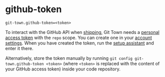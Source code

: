 # github-token

```
git-town.github-token=<token>
```

To interact with the GitHub API when [shipping](../commands/ship.md), Git Town
needs a
[personal access token](https://docs.github.com/en/authentication/keeping-your-account-and-data-secure/creating-a-personal-access-token)
with the `repo` scope. You can create one in your
[account settings](https://github.com/settings/tokens/new). When you have
created the token, run the [setup assistant](../commands/config-setup.md) and
enter it there.

Alternatively, store the token manually by running
`git config git-town.github-token <token>` (where `<token>` is replaced with the
content of your GitHub access token) inside your code repository.
